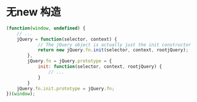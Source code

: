 <!--
Created: Mon Aug 26 2019 15:19:53 GMT+0800 (China Standard Time)
Modified: Mon Aug 26 2019 15:19:53 GMT+0800 (China Standard Time)
-->
# 无new 构造

``` js
(function(window, undefined) {
    // ...
    jQuery = function(selector, context) {
            // The jQuery object is actually just the init constructor 'enhanced'
            return new jQuery.fn.init(selector, context, rootjQuery);
        },
        jQuery.fn = jQuery.prototype = {
            init: function(selector, context, rootjQuery) {
                // ...
            }
        }
    jQuery.fn.init.prototype = jQuery.fn;
})(window);
```

